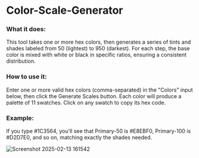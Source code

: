 # Color-Scale-Generator
### What it does: 
This tool takes one or more hex colors, then generates a series of tints and shades labeled from 50 (lightest) to 950 (darkest). For each step, the base color is mixed with white or black in specific ratios, ensuring a consistent distribution.

### How to use it: 
Enter one or more valid hex colors (comma-separated) in the "Colors" input below, then click the Generate Scales button. Each color will produce a palette of 11 swatches. Click on any swatch to copy its hex code.

### Example: 
If you type #1C3564, you'll see that Primary-50 is #E8EBF0, Primary-100 is #D2D7E0, and so on, matching exactly the shades needed.


![Screenshot 2025-02-13 161542](https://github.com/user-attachments/assets/8f844b67-f4c4-4848-9bc6-fd196d8b9240)
